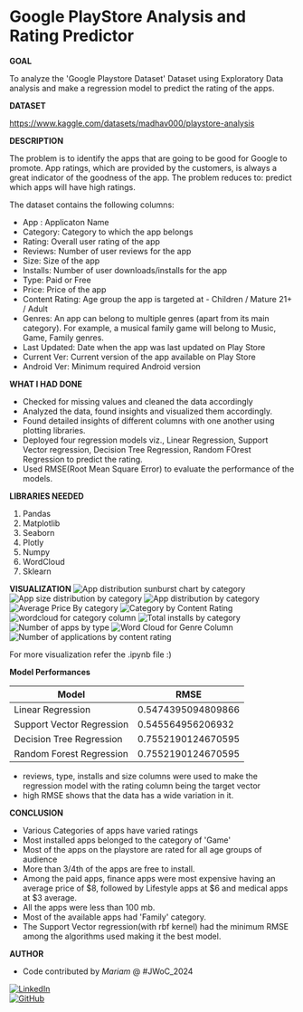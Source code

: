 <h1>Google PlayStore Analysis and Rating Predictor</h1>

**GOAL**

To analyze the 'Google Playstore Dataset' Dataset using Exploratory Data analysis and make a regression model to predict the rating of the apps.

**DATASET**

https://www.kaggle.com/datasets/madhav000/playstore-analysis

**DESCRIPTION**

The problem is to identify the apps that are going to be good for Google to promote. App ratings, which are provided by the customers, is always a great indicator of the goodness of the app. The problem reduces to: predict which apps will have high ratings.

The dataset contains the following columns:
- App : Applicaton Name
- Category: Category to which the app belongs
- Rating: Overall user rating of the app
- Reviews: Number of user reviews for the app
- Size: Size of the app
- Installs: Number of user downloads/installs for the app
- Type: Paid or Free
- Price: Price of the app
- Content Rating: Age group the app is targeted at - Children / Mature 21+ / Adult
- Genres: An app can belong to multiple genres (apart from its main category). For example, a musical family game will belong to Music, Game, Family genres.
- Last Updated: Date when the app was last updated on Play Store
- Current Ver: Current version of the app available on Play Store
- Android Ver: Minimum required Android version

**WHAT I HAD DONE**

* Checked for missing values and cleaned the data accordingly
* Analyzed the data, found insights and visualized them accordingly.
* Found detailed insights of different columns with one another using plotting libraries.
* Deployed four regression models viz., Linear Regression, Support Vector regression, Decision Tree Regression, Random FOrest Regression to predict the rating.
* Used RMSE(Root Mean Square Error) to evaluate the performance of the models.


**LIBRARIES NEEDED**

1. Pandas
2. Matplotlib
3. Seaborn
4. Plotly
5. Numpy
6. WordCloud
7. Sklearn

**VISUALIZATION**
![App distribution sunburst chart by category](<../Images/App distribution sunburst chart by category.png>)
![App size distribution by category](<../Images/App size distribution by category.png>)
![App distribution by category](<../Images/App distribution by category.png>)
![Average Price By category](<../Images/Average Price By category.png>)
![Category by Content Rating](<../Images/Category by Content Rating.png>)
![wordcloud for category column](<../Images/wordcloud for category column.png>)
![Total installs by category](<../Images/Total installs by category.png>)
![Number of apps by type](<../Images/Number of apps by type.png>)
![Word Cloud for Genre Column](<../Images/Word Cloud for Genre Column.png>)
![Number of applications by content rating](<../Images/Number of applications by content rating.png>)

For more visualization refer the .ipynb file :)

**Model Performances**

|Model                      | RMSE               |
| ------------------------- | -------------------|
|Linear Regression          | 0.5474395094809866 |
|Support Vector Regression  | 0.545564956206932  |
|Decision Tree Regression   | 0.7552190124670595 |
|Random Forest Regression   | 0.7552190124670595 |

- reviews, type, installs and size columns were used to make the regression model with the rating column being the target vector
- high RMSE shows that the data has a wide variation in it.

**CONCLUSION**
- Various Categories of apps have varied ratings
- Most installed apps belonged to the category of 'Game'
- Most of the apps on the playstore are rated for all age groups of audience
- More than 3/4th of the apps are free to install.
- Among the paid apps, finance apps were most expensive having an average price of $8, followed by Lifestyle apps at $6 and medical apps at $3 average.
- All the apps were less than 100 mb.
- Most of the available apps had 'Family' category.
- The Support Vector regression(with rbf kernel) had the minimum RMSE among the algorithms used making it the best model.

**AUTHOR**

- Code contributed by *Mariam* @ #JWoC_2024

[![LinkedIn](https://img.shields.io/badge/linkedin-%230077B5.svg?style=for-the-badge&logo=linkedin&logoColor=white)](https://www.linkedin.com/in/mariam-m7084)  
[![GitHub](https://img.shields.io/badge/github-%23121011.svg?style=for-the-badge&logo=github&logoColor=white)](https://github.com/mariam7084/)
